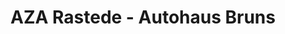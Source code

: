---
title: "AZA Rastede - Autohaus Bruns"
url: /rastede/aza-rastede-autohaus-bruns/
shop: Autowerkstatt
---